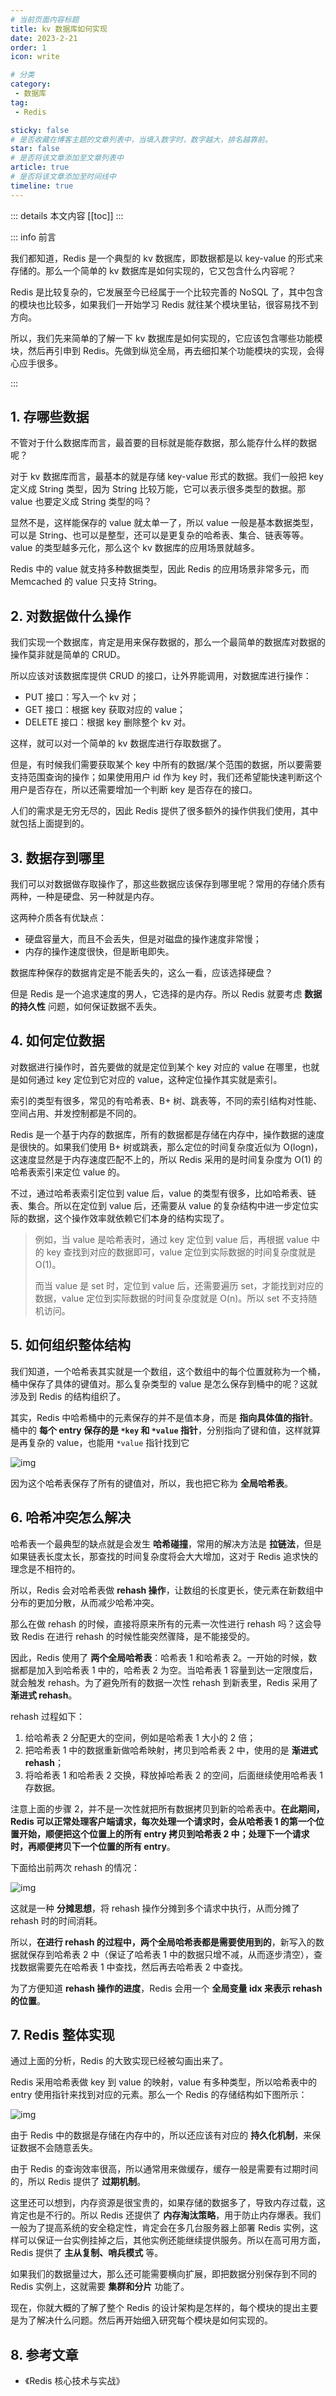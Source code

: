 ```yaml
---
# 当前页面内容标题
title: kv 数据库如何实现
date: 2023-2-21
order: 1
icon: write

# 分类
category:
 - 数据库
tag:
 - Redis

sticky: false
# 是否收藏在博客主题的文章列表中，当填入数字时，数字越大，排名越靠前。
star: false
# 是否将该文章添加至文章列表中
article: true
# 是否将该文章添加至时间线中
timeline: true
---
```


 

::: details 本文内容
[[toc]]
:::


::: info 前言

我们都知道，Redis 是一个典型的 kv 数据库，即数据都是以 key-value 的形式来存储的。那么一个简单的 kv 数据库是如何实现的，它又包含什么内容呢？

Redis 是比较复杂的，它发展至今已经属于一个比较完善的 NoSQL 了，其中包含的模块也比较多，如果我们一开始学习 Redis 就往某个模块里钻，很容易找不到方向。

所以，我们先来简单的了解一下 kv 数据库是如何实现的，它应该包含哪些功能模块，然后再引申到 Redis。先做到纵览全局，再去细扣某个功能模块的实现，会得心应手很多。

:::

## **1. 存哪些数据**

不管对于什么数据库而言，最首要的目标就是能存数据，那么能存什么样的数据呢？

对于 kv 数据库而言，最基本的就是存储 key-value 形式的数据。我们一般把 key 定义成 String 类型，因为 String 比较万能，它可以表示很多类型的数据。那 value 也要定义成 String 类型的吗？

显然不是，这样能保存的 value 就太单一了，所以 value 一般是基本数据类型，可以是 String、也可以是整型，还可以是更复杂的哈希表、集合、链表等等。value 的类型越多元化，那么这个 kv 数据库的应用场景就越多。

Redis 中的 value 就支持多种数据类型，因此 Redis 的应用场景非常多元，而 Memcached 的 value 只支持 String。

## **2. 对数据做什么操作**

我们实现一个数据库，肯定是用来保存数据的，那么一个最简单的数据库对数据的操作莫非就是简单的 CRUD。

所以应该对该数据库提供 CRUD 的接口，让外界能调用，对数据库进行操作：

- PUT 接口：写入一个 kv 对；
- GET 接口：根据 key 获取对应的 value；
- DELETE 接口：根据 key 删除整个 kv 对。

这样，就可以对一个简单的 kv 数据库进行存取数据了。

但是，有时候我们需要获取某个 key 中所有的数据/某个范围的数据，所以要需要支持范围查询的操作；如果使用用户 id 作为 key 时，我们还希望能快速判断这个用户是否存在，所以还需要增加一个判断 key 是否存在的接口。

人们的需求是无穷无尽的，因此 Redis 提供了很多额外的操作供我们使用，其中就包括上面提到的。

## **3. 数据存到哪里**

我们可以对数据做存取操作了，那这些数据应该保存到哪里呢？常用的存储介质有两种，一种是硬盘、另一种就是内存。

这两种介质各有优缺点：

- 硬盘容量大，而且不会丢失，但是对磁盘的操作速度非常慢；
- 内存的操作速度很快，但是断电即失。

数据库种保存的数据肯定是不能丢失的，这么一看，应该选择硬盘？

但是 Redis 是一个追求速度的男人，它选择的是内存。所以 Redis 就要考虑 **数据的持久性** 问题，如何保证数据不丢失。

## **4. 如何定位数据**

对数据进行操作时，首先要做的就是定位到某个 key 对应的 value 在哪里，也就是如何通过 key 定位到它对应的 value，这种定位操作其实就是索引。

索引的类型有很多，常见的有哈希表、B+ 树、跳表等，不同的索引结构对性能、空间占用、并发控制都是不同的。

Redis 是一个基于内存的数据库，所有的数据都是存储在内存中，操作数据的速度是很快的。如果我们使用 B+ 树或跳表，那么定位的时间复杂度近似为 O(logn)，这速度显然是于内存速度匹配不上的，所以 Redis 采用的是时间复杂度为 O(1) 的哈希表索引来定位 value 的。

不过，通过哈希表索引定位到 value 后，value 的类型有很多，比如哈希表、链表、集合。所以在定位到 value 后，还需要从 value 的复杂结构中进一步定位实际的数据，这个操作效率就依赖它们本身的结构实现了。

> 例如，当 value 是哈希表时，通过 key 定位到 value 后，再根据 value 中的 key 查找到对应的数据即可，value 定位到实际数据的时间复杂度就是 O(1)。
>
> 而当 value 是 set 时，定位到 value 后，还需要遍历 set，才能找到对应的数据，value 定位到实际数据的时间复杂度就是 O(n)。所以 set 不支持随机访问。

## **5. 如何组织整体结构**

我们知道，一个哈希表其实就是一个数组，这个数组中的每个位置就称为一个桶，桶中保存了具体的键值对。那么复杂类型的 value 是怎么保存到桶中的呢？这就涉及到 Redis 的结构组织了。

其实，Redis 中哈希桶中的元素保存的并不是值本身，而是 **指向具体值的指针**。桶中的 **每个 entry 保存的是 `*key` 和 `*value` 指针**，分别指向了键和值，这样就算是再复杂的 value，也能用 `*value` 指针找到它

![img](https://run-notes.oss-cn-beijing.aliyuncs.com/notes/202302211402931.jpeg)

因为这个哈希表保存了所有的键值对，所以，我也把它称为 **全局哈希表**。

## **6. 哈希冲突怎么解决**

哈希表一个最典型的缺点就是会发生 **哈希碰撞**，常用的解决方法是 **拉链法**，但是如果链表长度太长，那查找的时间复杂度将会大大增加，这对于 Redis 追求快的理念是不相符的。

所以，Redis 会对哈希表做 **rehash 操作**，让数组的长度更长，使元素在新数组中分布的更加分散，从而减少哈希冲突。

那么在做 rehash 的时候，直接将原来所有的元素一次性进行 rehash 吗？这会导致 Redis 在进行 rehash 的时候性能突然骤降，是不能接受的。

因此，Redis 使用了 **两个全局哈希表**：哈希表 1 和哈希表 2。一开始的时候，数据都是加入到哈希表 1 中的，哈希表 2 为空。当哈希表 1 容量到达一定限度后，就会触发 rehash。为了避免所有的数据一次性 rehash 到新表里，Redis 采用了 **渐进式 rehash**。

rehash 过程如下：

1. 给哈希表 2 分配更大的空间，例如是哈希表 1 大小的 2 倍；
2. 把哈希表 1 中的数据重新做哈希映射，拷贝到哈希表 2 中，使用的是 **渐进式 rehash**；
3. 将哈希表 1 和哈希表 2 交换，释放掉哈希表 2 的空间，后面继续使用哈希表 1 存数据。

注意上面的步骤 2，并不是一次性就把所有数据拷贝到新的哈希表中。**在此期间，Redis 可以正常处理客户端请求，每次处理一个请求时，会从哈希表 1 的第一个位置开始，顺便把这个位置上的所有 entry 拷贝到哈希表 2 中；处理下一个请求时，再顺便拷贝下一个位置的所有 entry**。

下面给出前两次 rehash 的情况：

![img](https://run-notes.oss-cn-beijing.aliyuncs.com/notes/202302211507841.jpeg)

这就是一种 **分摊思想**，将 rehash 操作分摊到多个请求中执行，从而分摊了 rehash 时的时间消耗。

所以，**在进行 rehash 的过程中，两个全局哈希表都是需要使用到的**，新写入的数据就保存到哈希表 2 中（保证了哈希表 1 中的数据只增不减，从而逐步清空），查找数据需要先在哈希表 1 中查找，然后再去哈希表 2 中查找。

为了方便知道 **rehash 操作的进度**，Redis 会用一个 **全局变量 idx 来表示 rehash 的位置**。

## **7. Redis 整体实现**

通过上面的分析，Redis 的大致实现已经被勾画出来了。

Redis 采用哈希表做 key 到 value 的映射，value 有多种类型，所以哈希表中的 entry 使用指针来找到对应的元素。那么一个 Redis 的存储结构如下图所示：

![img](https://run-notes.oss-cn-beijing.aliyuncs.com/notes/202302211402931.jpeg)

由于 Redis 中的数据是存储在内存中的，所以还应该有对应的 **持久化机制**，来保证数据不会随意丢失。

由于 Redis 的查询效率很高，所以通常用来做缓存，缓存一般是需要有过期时间的，所以 Redis 提供了 **过期机制**。

这里还可以想到，内存资源是很宝贵的，如果存储的数据多了，导致内存过载，这肯定也是不行的。所以 Redis 还提供了 **内存淘汰策略**，用于防止内存爆表。我们一般为了提高系统的安全稳定性，肯定会在多几台服务器上部署 Redis 实例，这样可以保证一台实例挂掉之后，其他实例还能继续提供服务。所以在高可用方面，Redis 提供了 **主从复制、哨兵模式** 等。

如果我们的数据量过大，那么还可能需要横向扩展，即把数据分别保存到不同的 Redis 实例上，这就需要 **集群和分片** 功能了。

现在，你就大概的了解了整个 Redis 的设计架构是怎样的，每个模块的提出主要是为了解决什么问题。然后再开始细入研究每个模块是如何实现的。

## **8. 参考文章**

- 《Redis 核心技术与实战》

